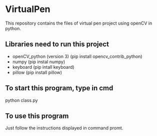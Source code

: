 # VirtualPen

This repository contains the files of virtual pen project using openCV in python.

## Libraries need to run this project

- openCV_python (version 3) (pip install opencv_contrib_python)
- numpy  (pip instal numpy)
- keyboard (pip intall keyboard)
- pillow (pip install pillow)

## To start this program, type in cmd

python class.py

## To use this program

Just follow the instructions displayed in command promt.
